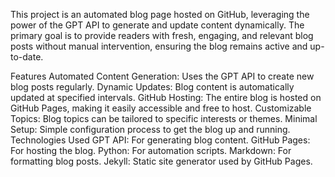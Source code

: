 This project is an automated blog page hosted on GitHub, leveraging the power of the GPT API to generate and update content dynamically. The primary goal is to provide readers with fresh, engaging, and relevant blog posts without manual intervention, ensuring the blog remains active and up-to-date.

Features
Automated Content Generation: Uses the GPT API to create new blog posts regularly.
Dynamic Updates: Blog content is automatically updated at specified intervals.
GitHub Hosting: The entire blog is hosted on GitHub Pages, making it easily accessible and free to host.
Customizable Topics: Blog topics can be tailored to specific interests or themes.
Minimal Setup: Simple configuration process to get the blog up and running.
Technologies Used
GPT API: For generating blog content.
GitHub Pages: For hosting the blog.
Python: For automation scripts.
Markdown: For formatting blog posts.
Jekyll: Static site generator used by GitHub Pages.
